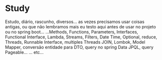 # Study

Estudo, diário, rascunho, diversos...  as vezes precisamos usar coisas antigas, ou que não lembramos mais eu testo aqui antes de usar no projeto ou no spring boot... ...Methods, Functions, Parameters, Interfaces, Functional Interface, Lambda, Streams, Filters, Date Time, Optional, reduce, Threads, Runnable Interface, multiples Threads JOIN,    Lombok, Model Mapper, conversão entidade para DTO, query no spring Data JPQL, query Pageable...  ... etc...
